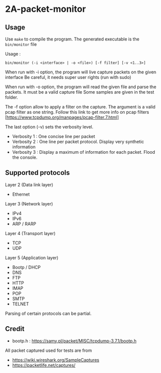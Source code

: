 # 2A-packet-monitor

## Usage

Use `make` to compile the program.
The generated executable is the `bin/monitor` file

Usage :

```
bin/monitor (-i <interface> | -o <file>) [-f filter] [-v <1..3>]
```

When run with -i option, the program will live capture packets on the given interface
Be careful, it needs super user rights (run with sudo)

When run with -o option, the program will read the given file and parse the packets.
It must be a valid capture file
Some samples are given in the test folder.

The -f option allow to apply a filter on the capture.
The argument is a valid pcap filter as one string.
Follow this link to get more info on pcap filters [https://www.tcpdump.org/manpages/pcap-filter.7.html]

The last option (-v) sets the verbosity level.

-   Verbosity 1 : One concise line per packet
-   Verbosity 2 : One line per packet protocol. Display very synthetic information
-   Verbosity 3 : Display a maximum of information for each packet. Flood the console.

## Supported protocols

Layer 2 (Data link layer)
* Ethernet

Layer 3 (Network layer)
* IPv4
* IPv6
* ARP / RARP

Layer 4 (Transport layer)
* TCP
* UDP

Layer 5 (Application layer)
* Bootp / DHCP
* DNS
* FTP
* HTTP
* IMAP
* POP
* SMTP
* TELNET

Parsing of certain protocols can be partial.
## Credit

-   bootp.h : https://samy.pl/packet/MISC/tcpdump-3.7.1/bootp.h

All packet captured used for tests are from

-   https://wiki.wireshark.org/SampleCaptures
-   https://packetlife.net/captures/
